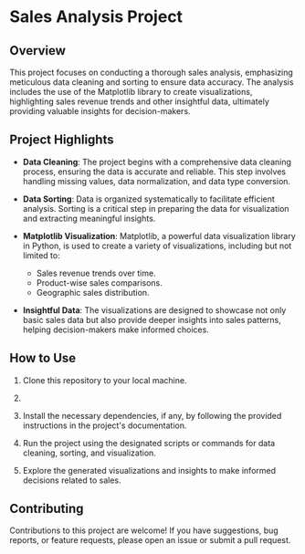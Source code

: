 

# Sales Analysis Project

## Overview

This project focuses on conducting a thorough sales analysis, emphasizing meticulous data cleaning and sorting to ensure data accuracy. The analysis includes the use of the Matplotlib library to create visualizations, highlighting sales revenue trends and other insightful data, ultimately providing valuable insights for decision-makers.

## Project Highlights

- **Data Cleaning**: The project begins with a comprehensive data cleaning process, ensuring the data is accurate and reliable. This step involves handling missing values, data normalization, and data type conversion.

- **Data Sorting**: Data is organized systematically to facilitate efficient analysis. Sorting is a critical step in preparing the data for visualization and extracting meaningful insights.

- **Matplotlib Visualization**: Matplotlib, a powerful data visualization library in Python, is used to create a variety of visualizations, including but not limited to:
  - Sales revenue trends over time.
  - Product-wise sales comparisons.
  - Geographic sales distribution.

- **Insightful Data**: The visualizations are designed to showcase not only basic sales data but also provide deeper insights into sales patterns, helping decision-makers make informed choices.

## How to Use

1. Clone this repository to your local machine.

2. 
2. Install the necessary dependencies, if any, by following the provided instructions in the project's documentation.

3. Run the project using the designated scripts or commands for data cleaning, sorting, and visualization.

4. Explore the generated visualizations and insights to make informed decisions related to sales.

## Contributing

Contributions to this project are welcome! If you have suggestions, bug reports, or feature requests, please open an issue or submit a pull request.



